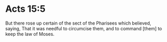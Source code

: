 # Acts 15:5

But there rose up certain of the sect of the Pharisees which believed, saying, That it was needful to circumcise them, and to command [them] to keep the law of Moses.